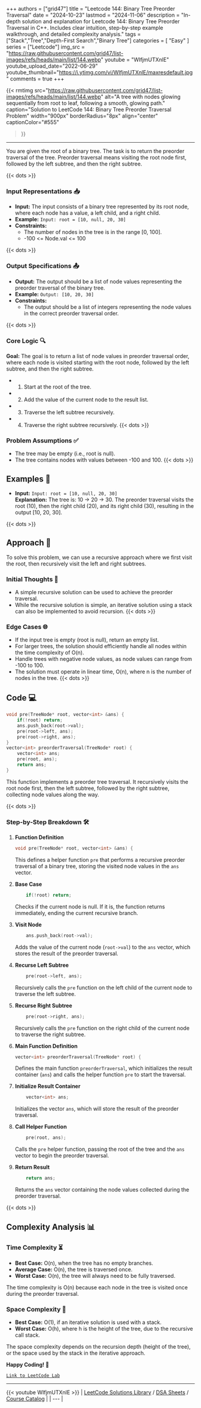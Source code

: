 
+++
authors = ["grid47"]
title = "Leetcode 144: Binary Tree Preorder Traversal"
date = "2024-10-23"
lastmod = "2024-11-06"
description = "In-depth solution and explanation for Leetcode 144: Binary Tree Preorder Traversal in C++. Includes clear intuition, step-by-step example walkthrough, and detailed complexity analysis."
tags = ["Stack","Tree","Depth-First Search","Binary Tree"]
categories = [
    "Easy"
]
series = ["Leetcode"]
img_src = "https://raw.githubusercontent.com/grid47/list-images/refs/heads/main/list/144.webp"
youtube = "WIfjmUTXnlE"
youtube_upload_date="2022-06-29"
youtube_thumbnail="https://i.ytimg.com/vi/WIfjmUTXnlE/maxresdefault.jpg"
comments = true
+++


{{< rmtimg 
    src="https://raw.githubusercontent.com/grid47/list-images/refs/heads/main/list/144.webp" 
    alt="A tree with nodes glowing sequentially from root to leaf, following a smooth, glowing path."
    caption="Solution to LeetCode 144: Binary Tree Preorder Traversal Problem"
    width="900px"
    borderRadius="8px"
    align="center" 
    captionColor="#555"
>}}
---
You are given the root of a binary tree. The task is to return the preorder traversal of the tree. Preorder traversal means visiting the root node first, followed by the left subtree, and then the right subtree.
<!--more-->
{{< dots >}}
### Input Representations 📥
- **Input:** The input consists of a binary tree represented by its root node, where each node has a value, a left child, and a right child.
- **Example:** `Input: root = [10, null, 20, 30]`
- **Constraints:**
	- The number of nodes in the tree is in the range [0, 100].
	- -100 <= Node.val <= 100

{{< dots >}}
### Output Specifications 📤
- **Output:** The output should be a list of node values representing the preorder traversal of the binary tree.
- **Example:** `Output: [10, 20, 30]`
- **Constraints:**
	- The output should be a list of integers representing the node values in the correct preorder traversal order.

{{< dots >}}
### Core Logic 🔍
**Goal:** The goal is to return a list of node values in preorder traversal order, where each node is visited starting with the root node, followed by the left subtree, and then the right subtree.

- 1. Start at the root of the tree.
- 2. Add the value of the current node to the result list.
- 3. Traverse the left subtree recursively.
- 4. Traverse the right subtree recursively.
{{< dots >}}
### Problem Assumptions ✅
- The tree may be empty (i.e., root is null).
- The tree contains nodes with values between -100 and 100.
{{< dots >}}
## Examples 🧩
- **Input:** `Input: root = [10, null, 20, 30]`  \
  **Explanation:** The tree is: 10 -> 20 -> 30. The preorder traversal visits the root (10), then the right child (20), and its right child (30), resulting in the output [10, 20, 30].

{{< dots >}}
## Approach 🚀
To solve this problem, we can use a recursive approach where we first visit the root, then recursively visit the left and right subtrees.

### Initial Thoughts 💭
- A simple recursive solution can be used to achieve the preorder traversal.
- While the recursive solution is simple, an iterative solution using a stack can also be implemented to avoid recursion.
{{< dots >}}
### Edge Cases 🌐
- If the input tree is empty (root is null), return an empty list.
- For larger trees, the solution should efficiently handle all nodes within the time complexity of O(n).
- Handle trees with negative node values, as node values can range from -100 to 100.
- The solution must operate in linear time, O(n), where n is the number of nodes in the tree.
{{< dots >}}
## Code 💻
```cpp
void pre(TreeNode* root, vector<int> &ans) {
    if(!root) return;
    ans.push_back(root->val);
    pre(root->left, ans);
    pre(root->right, ans);
}
vector<int> preorderTraversal(TreeNode* root) {
    vector<int> ans;
    pre(root, ans);
    return ans;
}
```

This function implements a preorder tree traversal. It recursively visits the root node first, then the left subtree, followed by the right subtree, collecting node values along the way.

{{< dots >}}
### Step-by-Step Breakdown 🛠️
1. **Function Definition**
	```cpp
	void pre(TreeNode* root, vector<int> &ans) {
	```
	This defines a helper function `pre` that performs a recursive preorder traversal of a binary tree, storing the visited node values in the `ans` vector.

2. **Base Case**
	```cpp
	    if(!root) return;
	```
	Checks if the current node is null. If it is, the function returns immediately, ending the current recursive branch.

3. **Visit Node**
	```cpp
	    ans.push_back(root->val);
	```
	Adds the value of the current node (`root->val`) to the `ans` vector, which stores the result of the preorder traversal.

4. **Recurse Left Subtree**
	```cpp
	    pre(root->left, ans);
	```
	Recursively calls the `pre` function on the left child of the current node to traverse the left subtree.

5. **Recurse Right Subtree**
	```cpp
	    pre(root->right, ans);
	```
	Recursively calls the `pre` function on the right child of the current node to traverse the right subtree.

6. **Main Function Definition**
	```cpp
	vector<int> preorderTraversal(TreeNode* root) {
	```
	Defines the main function `preorderTraversal`, which initializes the result container (`ans`) and calls the helper function `pre` to start the traversal.

7. **Initialize Result Container**
	```cpp
	    vector<int> ans;
	```
	Initializes the vector `ans`, which will store the result of the preorder traversal.

8. **Call Helper Function**
	```cpp
	    pre(root, ans);
	```
	Calls the `pre` helper function, passing the root of the tree and the `ans` vector to begin the preorder traversal.

9. **Return Result**
	```cpp
	    return ans;
	```
	Returns the `ans` vector containing the node values collected during the preorder traversal.

{{< dots >}}
## Complexity Analysis 📊
### Time Complexity ⏳
- **Best Case:** O(n), when the tree has no empty branches.
- **Average Case:** O(n), the tree is traversed once.
- **Worst Case:** O(n), the tree will always need to be fully traversed.

The time complexity is O(n) because each node in the tree is visited once during the preorder traversal.

### Space Complexity 💾
- **Best Case:** O(1), if an iterative solution is used with a stack.
- **Worst Case:** O(h), where h is the height of the tree, due to the recursive call stack.

The space complexity depends on the recursion depth (height of the tree), or the space used by the stack in the iterative approach.

**Happy Coding! 🎉**


[`Link to LeetCode Lab`](https://leetcode.com/problems/binary-tree-preorder-traversal/description/)

---
{{< youtube WIfjmUTXnlE >}}
| [LeetCode Solutions Library](https://grid47.xyz/leetcode/) / [DSA Sheets](https://grid47.xyz/sheets/) / [Course Catalog](https://grid47.xyz/courses/) |
| --- |
